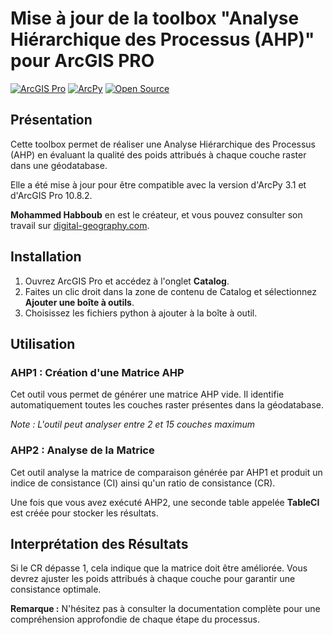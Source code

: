 # Mise à jour de la toolbox "Analyse Hiérarchique des Processus (AHP)" pour ArcGIS PRO

[![ArcGIS Pro](https://img.shields.io/badge/ArcGIS%20Pro-10.8.2-brightgreen.svg)](https://www.arcgis.com/index.html)
[![ArcPy](https://img.shields.io/badge/ArcPy-3.1-blue.svg)](https://pro.arcgis.com/en/pro-app/arcpy/get-started/what-is-arcpy-.htm)
[![Open Source](https://img.shields.io/badge/Open%20Source-Yes-brightgreen.svg)](LICENSE.md)

## Présentation

Cette toolbox permet de réaliser une Analyse Hiérarchique des Processus (AHP) en évaluant la qualité des poids attribués à chaque couche raster dans une géodatabase.

Elle a été mise à jour pour être compatible avec la version d'ArcPy 3.1 et d'ArcGIS Pro 10.8.2.

**Mohammed Habboub** en est le créateur, et vous pouvez consulter son travail sur [digital-geography.com](https://digital-geography.com/ahp-arcgis-10-x-using-python/).

## Installation

1. Ouvrez ArcGIS Pro et accédez à l'onglet **Catalog**.
2. Faites un clic droit dans la zone de contenu de Catalog et sélectionnez **Ajouter une boîte à outils**.
3. Choisissez les fichiers python à ajouter à la boîte à outil.

## Utilisation

### AHP1 : Création d'une Matrice AHP

Cet outil vous permet de générer une matrice AHP vide. Il identifie automatiquement toutes les couches raster présentes dans la géodatabase.

*Note : L'outil peut analyser entre 2 et 15 couches maximum*

### AHP2 : Analyse de la Matrice

Cet outil analyse la matrice de comparaison générée par AHP1 et produit un indice de consistance (CI) ainsi qu'un ratio de consistance (CR).

Une fois que vous avez exécuté AHP2, une seconde table appelée **TableCI** est créée pour stocker les résultats.

## Interprétation des Résultats

Si le CR dépasse 1, cela indique que la matrice doit être améliorée. Vous devrez ajuster les poids attribués à chaque couche pour garantir une consistance optimale.

**Remarque :** N'hésitez pas à consulter la documentation complète pour une compréhension approfondie de chaque étape du processus.
